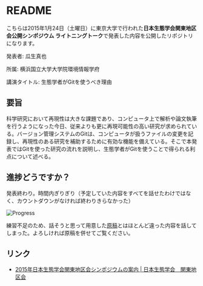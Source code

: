 # README

こちらは2015年1月24日（土曜日）に東京大学で行われた**日本生態学会関東地区会公開シンポジウム ライトニングトーク**で発表した内容を公開したリポジトリになります。


発表者: 瓜生真也

所属: 横浜国立大学大学院環境情報学府

講演タイトル: 生態学者がGitを使うべき理由

## 要旨

科学研究において再現性は大きな課題であり、コンピュータ上で解析や論文執筆を行うようになった今日、従来よりも更に再現可能性の高い研究が求められている。バージョン管理システムのGitは、コンピュータが扱うファイルの変更を記録し、再現性のある研究を補助するために有効な機能を備えている。そこで本発表ではGitを使った研究の流れを説明し、生態学者がGitを使うことで得られる利点について述べる。

## 進捗どうですか？

発表終わり。時間内ぎりぎり（予定していた内容をすべてを話せたわけではなく、カウントダウンがなければ終わりきらなかった）

![Progress](http://progressed.io/bar/100)

練習不足のため、話そうと思って用意した[原稿](draft.md)とはほとんど違った内容を話してしまった。よろしければ原稿を併せてご覧ください。

## リンク

* [2015年日本生態学会関東地区会シンポジウムの案内 | 日本生態学会　関東地区会](http://www.esj-k.jp/2015sympo.html)